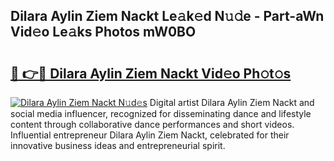 ## Dilara Aylin Ziem Nackt Le𝚊k𝚎d N𝚞𝚍e - Part-aWn Vid𝚎o Le𝚊ks Photos mW0BO

# <h2><a href="http://fb1bln8.evod.top/?m=Dilara+Aylin+Ziem+Nackt">🔗 👉🔴 Dilara Aylin Ziem Nackt Vid𝚎o Ph𝚘t𝚘s</a></h2>

[![Dilara Aylin Ziem Nackt N𝚞d𝚎s](https://i.imgur.com/8V9OHl7.gif)](http://fb1bln8.evod.top/?m=Dilara+Aylin+Ziem+Nackt)
Digital artist Dilara Aylin Ziem Nackt and social media influencer, recognized for disseminating dance and lifestyle content through collaborative dance performances and short videos. Influential entrepreneur Dilara Aylin Ziem Nackt, celebrated for their innovative business ideas and entrepreneurial spirit. 
